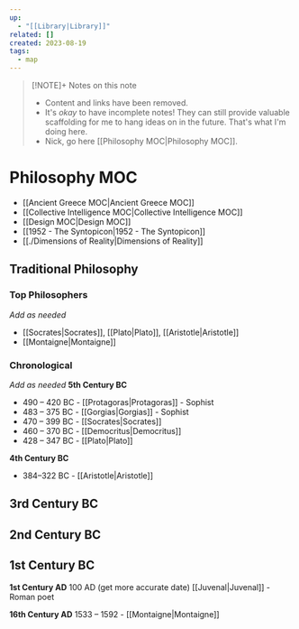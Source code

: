 ```yaml
---
up:
  - "[[Library|Library]]"
related: []
created: 2023-08-19
tags:
  - map
---
```


> [!NOTE]+ Notes on this note
> - Content and links have been removed.
> - It's *okay* to have incomplete notes! They can still provide valuable scaffolding for me to hang ideas on in the future. That's what I'm doing here.
> - Nick, go here [[Philosophy MOC|Philosophy MOC]].

# Philosophy MOC
- [[Ancient Greece MOC|Ancient Greece MOC]]
- [[Collective Intelligence MOC|Collective Intelligence MOC]]
- [[Design MOC|Design MOC]]
- [[1952 - The Syntopicon|1952 - The Syntopicon]]
- [[./Dimensions of Reality|Dimensions of Reality]]


## Traditional Philosophy
### Top Philosophers
*Add as needed*
- [[Socrates|Socrates]], [[Plato|Plato]], [[Aristotle|Aristotle]]
- [[Montaigne|Montaigne]]

### Chronological 

*Add as needed*
**5th Century BC**
- 490 – 420 BC - [[Protagoras|Protagoras]] - Sophist
- 483 – 375 BC - [[Gorgias|Gorgias]] - Sophist
- 470 – 399 BC - [[Socrates|Socrates]]
- 460 – 370 BC - [[Democritus|Democritus]]
- 428 – 347 BC - [[Plato|Plato]]

**4th Century BC**
- 384–322 BC - [[Aristotle|Aristotle]]

**3rd Century BC**
- 

**2nd Century BC**
- 

**1st Century BC**
- 

**1st Century AD**
100 AD (get more accurate date) [[Juvenal|Juvenal]] - Roman poet

**16th Century AD**
1533 – 1592 - [[Montaigne|Montaigne]]